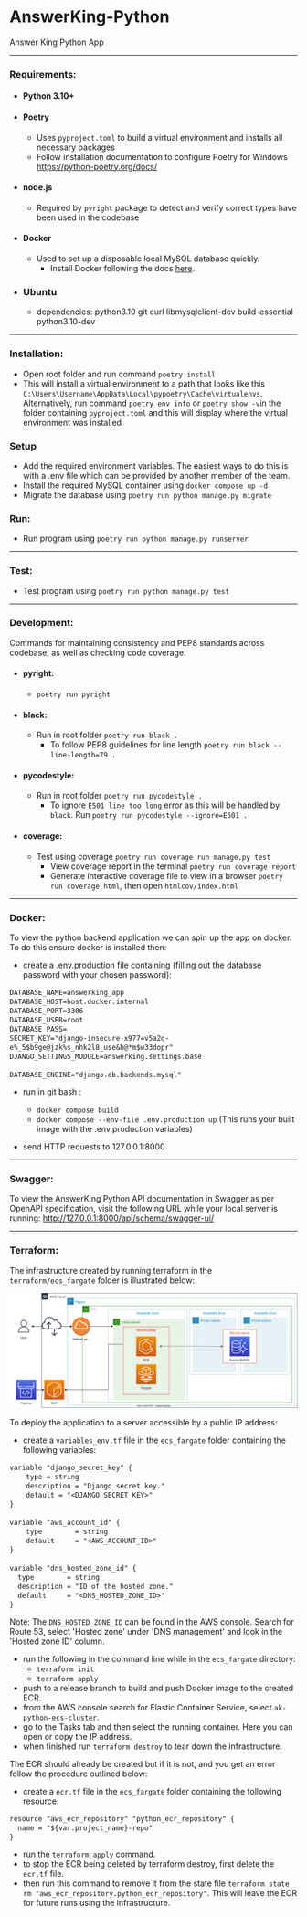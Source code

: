 # AnswerKing-Python
Answer King Python App
***
### Requirements:
- #### Python 3.10+
- #### Poetry
  - Uses `pyproject.toml` to build a virtual environment and installs all necessary packages
  - Follow installation documentation to configure Poetry for Windows https://python-poetry.org/docs/
- #### node.js
  - Required by `pyright` package to detect and verify correct types have been used in the codebase
- #### Docker
  - Used to set up a disposable local MySQL database quickly.
    - Install Docker following the docs [here](https://docs.docker.com/get-docker/).
- ### Ubuntu
    - dependencies:  python3.10 git curl libmysqlclient-dev build-essential python3.10-dev

***
### Installation:
- Open root folder and run command `poetry install`
- This will install a virtual environment to a path that looks like this `C:\Users\Username\AppData\Local\pypoetry\Cache\virtualenvs`. Alternatively, run command `poetry env info` or `poetry show -v`in the folder containing `pyproject.toml` and this will display where the virtual environment was installed

### Setup
- Add the required environment variables. The easiest ways to do this is with a .env file which can be provided by another member of the team.
- Install the required MySQL container using `docker compose up -d`
- Migrate the database using `poetry run python manage.py migrate`

### Run:
- Run program using `poetry run python manage.py runserver`
***
### Test:
- Test program using `poetry run python manage.py test`

***
### Development:
Commands for maintaining consistency and PEP8 standards across codebase, as well as checking code coverage.
- #### pyright:
  - `poetry run pyright`
- #### black:
  - Run in root folder `poetry run black .`
    - To follow PEP8 guidelines for line length `poetry run black --line-length=79 .`
- #### pycodestyle:
  - Run in root folder `poetry run pycodestyle .`
    - To ignore `E501 line too long` error as this will be handled by `black`. Run `poetry run pycodestyle --ignore=E501 .`
- #### coverage:
  - Test using coverage `poetry run coverage run manage.py test`
    - View coverage report in the terminal `poetry run coverage report`
    - Generate interactive coverage file to view in a browser `poetry run coverage html`, then open `htmlcov/index.html`

***
### Docker:
To view the python backend application we can spin up the app on docker. To do this ensure docker is installed then:
- create a .env.production file containing (filling out the database password with your chosen password):
```
DATABASE_NAME=answerking_app
DATABASE_HOST=host.docker.internal
DATABASE_PORT=3306
DATABASE_USER=root
DATABASE_PASS=
SECRET_KEY="django-insecure-x977=v5a2q-e%_5$b9ge@jzk%s_nhk2l8_use&h@*m$w33dopr"
DJANGO_SETTINGS_MODULE=answerking.settings.base

DATABASE_ENGINE="django.db.backends.mysql"
```
- run in git bash :
  - `docker compose build`
  - `docker compose --env-file .env.production up` (This runs your built image with the .env.production variables)

- send HTTP requests to 127.0.0.1:8000

***
### Swagger:
To view the AnswerKing Python API documentation in Swagger as per OpenAPI specification, visit the following URL while
 your local server is running: http://127.0.0.1:8000/api/schema/swagger-ui/

 ***
### Terraform:
The infrastructure created by running terraform in the `terraform/ecs_fargate` folder is illustrated below:

![Alt text](terraform/ecs_fargate/ecs_fargate.svg?raw=true "VPC Subnet Module Diagram")

To deploy the application to a server accessible by a public IP address:
- create a `variables_env.tf`  file in the `ecs_fargate` folder containing the following variables:
```
variable "django_secret_key" {
    type = string
    description = "Django secret key."
    default = "<DJANGO_SECRET_KEY>"
}

variable "aws_account_id" {
    type        = string
    default     = "<AWS_ACCOUNT_ID>"
}

variable "dns_hosted_zone_id" {
  type        = string
  description = "ID of the hosted zone."
  default     = "<DNS_HOSTED_ZONE_ID>"
}
```
Note: The `DNS_HOSTED_ZONE_ID` can be found in the AWS console. Search for Route 53, select 'Hosted zone' under 'DNS management' and look in the 'Hosted zone ID' column.

- run the following in the command line while in the `ecs_fargate` directory:
  - `terraform init`
  - `terraform apply`
- push to a release branch to build and push Docker image to the created ECR.
- from the AWS console search for Elastic Container Service, select `ak-python-ecs-cluster`.
- go to the Tasks tab and then select the running container. Here you can open or copy the IP address.
- when finished run `terraform destroy` to tear down the infrastructure.

The ECR should already be created but if it is not, and you get an error follow the procedure outlined below:
- create a `ecr.tf`  file in the `ecs_fargate` folder containing the following resource:
```
resource "aws_ecr_repository" "python_ecr_repository" {
  name = "${var.project_name}-repo"
}
```
- run the `terraform apply` command.
- to stop the ECR being deleted by terraform destroy, first delete the `ecr.tf`  file.
- then run this command to remove it from the state file ` terraform state rm "aws_ecr_repository.python_ecr_repository"
`. This will leave the ECR for future runs using the infrastructure.
